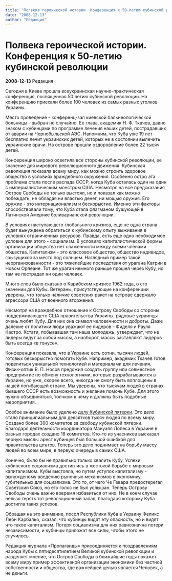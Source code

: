 ```yaml
---
title: "Полвека героической истории. Конференция к 50-летию кубинской революции"
date: "2008-12-13"
author: "Редакция"
---
```


# Полвека героической истории. Конференция к 50-летию кубинской революции

**2008-12-13** Редакция

Сегодня в Киеве прошла всеукраинская научно-практическая конференция, посвященная 50 летию кубинской революции. На конференцию приехали более 100 человек из самых разных уголков Украины.

Место проведение - конференц-зал киевской бальнеологической больницы - выбран не случайно. Ее глава, академик Н. Ф. Ткачев, давно знаком с кубинцами по программе лечения наших детей, пострадавших от аварии на Чернобыльской АЭС. Напомним, что Куба уже 19 лет бесплатно лечит украинских детей, которых не в состоянии вылечить украинские врачи. На острове прошли оздоровление более 22 тысяч детей.

Конференция широко осветила все стороны кубинской революции, ее значение для мирового революционного движения. Кубинская революция показала всему миру, как можно строить здоровое общество в условиях враждебного окружения. Особенно остро эта проблема стала после распада СССР, когда Куба осталась один на один с империалистическим монстром США. Несмотря на все предсказания Остров Свободы не только выстоял, но и показал как можно побеждать, не обладая ни властью денег, ни мощью оружия. Его оружие - это интернационализм и бескорыстие. Именно эти факторы способствовали тому, что Куба стала флагманом бушующей в Латинской Америке боливарианской революции.

В условиях наступающего глобального кризиса, еще не одна страна будет вынуждена обратиться к кубинскому опыту выживания в условиях ограниченных ресурсов. Правда, есть еще одно необходимое условие для этого - социализм. В условиях капиталистической формы организации общества нет слаженности между всеми членами общества. Капитализм - это классовое общество, общество индивидов, грызущихся за место под солнцем. Наглядный пример такой неорганизованности - это тяжелейшие последствия от урагана Катрин в Новом Орлеане. Тот же ураган немного раньше прошел через Кубу, но там не пострадал ни один человек.

Много слов было сказано о Карибском кризисе 1962 года, о его значении для Кубы. Ветераны, присутствующие на конференции уверены, что только наличие советских ракет на острове сдержало агрессора США от военного вторжения.

Несмотря на враждебное отношение к Острову Свободы со стороны поддерживающего США правительства Украины, рядовые украинцы очень любят Кубу. Для них она символ человечности и доброты. Даже далекие от политики люди уважают ее лидеров - Фиделя и Рауля Кастро. Кстати, побывавшая там наша молодежь, утверждает, что не лидеры ведут за собой массы, а наоборот, массы заставляют лидеров быть всегда «в тонусе».

Конференция показала, что в Украине есть сотни, тысячи людей, готовых бескорыстно помогать Кубе. Например, академик Ткачев готов поделиться уникальной технологией и материалами для лечения. Физик-оптик В. П. Носов предожил создать группу или совместное предприятие по обмену технологиями, которые разрабатываются в Украине, но уже, скорее всего, никогда не смогу быть воплощены в нашей погибающей стране. Мы уверены, что тысячам людей в странах бывшего СССР есть возможность и желание помочь Кубе. Для этого нужно объединяться, толчком к чему и должны быть подобные мероприятия.

Особое внимание было уделено [делу Кубинской пятерки](/142.md). Это дело стало принципиальным для деясятков тысяч людей по всему миру. Создано более 300 комитетов за свободу кубинской пятерки. Благодаря деятельности координатора Мануэля Лопеса в Украине в разных городах создано 18 комитетов. Кто-то из учасников высказал верную мысль: арест кубинцев был большой ошибкой для правительства штатов. Теперь это дело поднимает на борьбу массу людей во всем мире, в первую очередь в самих США.

Конечно, было бы не правильно только хвалить Кубу. Успехи кубинского социализма достиглись в жестокой борьбе с мировым капитализмом. Кубы выстояла, но путем уступок капитализму - вынужденому введению рыночных механизмов в экономику, губительных для социализма. Это то, от чего Че Гевара предостерегал Советский Союз, но его голос не был услышан. Теперь Острову Свободы очень важно вовремя избавиться от них. Не в коем случае нельзя терять тот революционный запал, благодаря которому Куба достигла таких успехов.

Обращая на это внимание, посол Республики Куба в Украину Феликс Леон Карбальо, сказал, что кубинцы видят эту опасность, но и видят что такое капитализм. Потеря социализма для них равнозначна потери независимости, и кубинцы приложат все силы, чтобы этого не случилось.

Редакция журнала «Пропаганды» присоединяется к поздравлениям народа Кубы с пятидесятилетием Великой кубинской революции и разделяет мнение, что Остров Свободы в ближайшие годы покажет всему миру пример эффективной организации экономики без частной собственности и общества, где важнейшей целью является Человек, а не деньги.